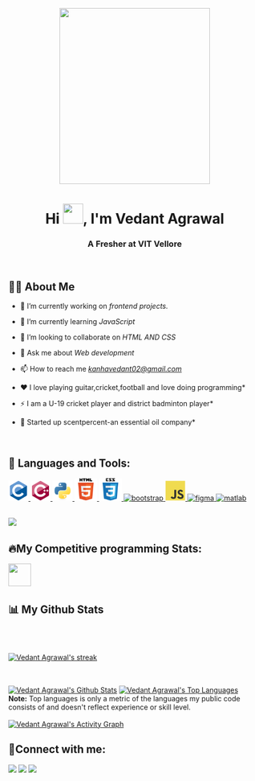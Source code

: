 <p align="center"> 
<a href="#"><img align="center" width="300px" height="350px" src="https://raw.githubusercontent.com/vedant-agarwal-08/VisheshBansal/main/assets/code.gif"/></a>
</p>
 
<h1 align="center">Hi <img src="https://raw.githubusercontent.com/MartinHeinz/MartinHeinz/master/wave.gif" width="40px" height="40px">, I'm Vedant Agrawal</h1>
<h3 align="center">A Fresher at VIT Vellore</h3>

<br>

## 🙋‍♂️ About Me

- 🔭 I’m currently working on *frontend projects.*

- 🌱 I’m currently learning *JavaScript*

- 👯 I’m looking to collaborate on *HTML AND CSS*

- 💬 Ask me about *Web development*

- 📫 How to reach me *kanhavedant02@gmail.com*

- ❤️ I love playing guitar,cricket,football and love doing programming*

- ⚡ I am a U-19 cricket player and district badminton player*

- 🥳 Started up scentpercent-an essential oil company*



<br>

## 🚀 Languages and Tools:
<p align="left"> 


<a href="https://www.cprogramming.com/" target="_blank" rel="noreferrer"> <img src="https://raw.githubusercontent.com/devicons/devicon/master/icons/c/c-original.svg" alt="c" width="40" height="40"/> </a><a href="https://www.w3schools.com/cpp/" target="_blank" rel="noreferrer"> <img src="https://raw.githubusercontent.com/devicons/devicon/master/icons/cplusplus/cplusplus-original.svg" alt="cplusplus" width="40" height="40"/> </a>
<a href="https://www.python.org" target="_blank" rel="noreferrer"> <img src="https://raw.githubusercontent.com/devicons/devicon/master/icons/python/python-original.svg" alt="python" width="40" height="40"/> </a>
<a href="https://www.w3.org/html/" target="_blank" rel="noreferrer"> <img src="https://raw.githubusercontent.com/devicons/devicon/master/icons/html5/html5-original-wordmark.svg" alt="html5" width="45" height="45"/> </a> 
<a href="https://www.w3schools.com/css/" target="_blank" rel="noreferrer"> <img src="https://raw.githubusercontent.com/devicons/devicon/master/icons/css3/css3-original-wordmark.svg" alt="css3" width="45" height="45"/> </a>
<a href="https://getbootstrap.com" target="_blank" rel="noreferrer"> <img src="https://upload.wikimedia.org/wikipedia/commons/thumb/b/b2/Bootstrap_logo.svg/1280px-Bootstrap_logo.svg.png" alt="bootstrap" width="40" height="38"/> </a>
<a href="https://developer.mozilla.org/en-US/docs/Web/JavaScript" target="_blank" rel="noreferrer"> <img src="https://raw.githubusercontent.com/devicons/devicon/master/icons/javascript/javascript-original.svg" alt="javascript" width="40" height="40"/> </a> 
<a href="https://www.figma.com/" target="_blank" rel="noreferrer"> <img src="https://www.vectorlogo.zone/logos/figma/figma-icon.svg" alt="figma" width="40" height="40"/> </a> 
<a href="https://www.mathworks.com/" target="_blank" rel="noreferrer"> <img src="https://upload.wikimedia.org/wikipedia/commons/2/21/Matlab_Logo.png" alt="matlab" width="40" height="40"/> </a> 
</p>
<br>
<img src="https://github-readme-stats.vercel.app/api?username=vedant-agarwal-08&&show_icons=true&title_color=ffffff&icon_color=bb2acf&text_color=daf7dc&bg_color=151515">


## 🔥My Competitive programming Stats:
<p align="left">
 
<a href = "https://www.hackerrank.com/kanhavedant02"><img src="https://upload.wikimedia.org/wikipedia/commons/thumb/4/40/HackerRank_Icon-1000px.png/240px-HackerRank_Icon-1000px.png" width="45" height="45" /></a>


## 📊 My Github Stats

<br>

<br>
<p align="left">
    <a href="https://github.com/vedant-agarwal-08/github-readme-streak-stats">
        <img title="🔥 Get streak stats for your profile at git.io/streak-stats" alt="Vedant Agrawal's streak" src="https://github-readme-streak-stats.herokuapp.com/?user=vedant-agarwal-08&theme=black-ice&hide_border=true&stroke=0000&background=060A0CD0"/>
    </a>
</p>
<br>

  <br/>
    <a href="https://github.com/vedant-agarwal-08/github-readme-stats"><img alt="Vedant Agrawal's Github Stats" src="https://github-readme-stats.vercel.app/api?username=vedant-agarwal-08&show_icons=true&count_private=true&theme=react&hide_border=true&bg_color=0D1117"/></a>
  <a href="https://github.com/vedant-agarwal-08/github-readme-stats"><img alt="Vedant Agrawal's Top Languages" src="https://github-readme-stats.vercel.app/api/top-langs/?username=vedant-agarwal-08&langs_count=8&count_private=true&layout=compact&theme=react&hide_border=true&bg_color=0D1117" /></a>
  <br/>
  <b>Note:</b> Top languages is only a metric of the languages my public code consists of and doesn't reflect experience or skill level.


<br/>

<br>
<a href="https://github.com/vedant-agarwal-08/github-readme-activity-graph"><img alt="Vedant Agrawal's Activity Graph" src="https://activity-graph.herokuapp.com/graph?username=vedant-agarwal-08&bg_color=0D1117&color=5BCDEC&line=5BCDEC&point=FFFFFF&hide_border=true" /></a>

<br/>

## 🤝Connect with me:
<p align="left">

<a href = "https://www.linkedin.com/in/vedant-agrawal-413569212/"><img src="https://img.icons8.com/fluent/48/000000/linkedin.png"/></a>
<a href = "https://twitter.com/VedantA52268331"><img src="https://img.icons8.com/fluent/48/000000/twitter.png"/></a>
<a href = "https://www.instagram.com/vedantagrawal08/"><img src="https://img.icons8.com/fluent/48/000000/instagram-new.png"/></a>
  
</p>
